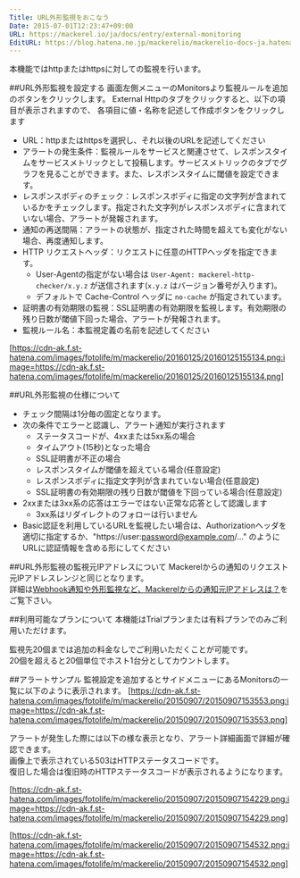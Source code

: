 ```yaml
---
Title: URL外形監視をおこなう
Date: 2015-07-01T12:23:47+09:00
URL: https://mackerel.io/ja/docs/entry/external-monitoring
EditURL: https://blog.hatena.ne.jp/mackerelio/mackerelio-docs-ja.hatenablog.mackerel.io/atom/entry/8454420450099476443
---
```


本機能ではhttpまたはhttpsに対しての監視を行います。

##URL外形監視を設定する
画面左側メニューのMonitorsより監視ルールを追加のボタンをクリックします。
External Httpのタブをクリックすると、以下の項目が表示されますので、
各項目に値・名称を記述して作成ボタンをクリックします

* URL：httpまたはhttpsを選択し、それ以後のURLを記述してください
* アラートの発生条件：監視ルールをサービスと関連させて、レスポンスタイムをサービスメトリックとして投稿します。サービスメトリックのタブでグラフを見ることができます。また、レスポンスタイムに閾値を設定できます。
* レスポンスボディのチェック：レスポンスボディに指定の文字列が含まれているかをチェックします。指定された文字列がレスポンスボディに含まれていない場合、アラートが発報されます。
* 通知の再送間隔：アラートの状態が、指定された時間を超えても変化がない場合、再度通知します。
* HTTP リクエストヘッダ：リクエストに任意のHTTPヘッダを指定できます。
  * User-Agentの指定がない場合は `User-Agent: mackerel-http-checker/x.y.z` が送信されます(`x.y.z` はバージョン番号が入ります)。
  * デフォルトで Cache-Control ヘッダに `no-cache` が指定されています。
* 証明書の有効期限の監視：SSL証明書の有効期限を監視します。有効期限の残り日数が閾値下回った場合、アラートが発報されます。
* 監視ルール名：本監視定義の名前を記述してください

[https://cdn-ak.f.st-hatena.com/images/fotolife/m/mackerelio/20160125/20160125155134.png:image=https://cdn-ak.f.st-hatena.com/images/fotolife/m/mackerelio/20160125/20160125155134.png]


##URL外形監視の仕様について
* チェック間隔は1分毎の固定となります。
* 次の条件でエラーと認識し、アラート通知が実行されます
    * ステータスコードが、4xxまたは5xx系の場合
    * タイムアウト(15秒)となった場合
    * SSL証明書が不正の場合
    * レスポンスタイムが閾値を超えている場合(任意設定)
    * レスポンスボディに指定文字列が含まれていない場合(任意設定)
    * SSL証明書の有効期限の残り日数が閾値を下回っている場合(任意設定)
* 2xxまたは3xx系の応答はエラーではない正常な応答として認識します
    * 3xx系はリダイレクトのフォローは行いません
* Basic認証を利用しているURLを監視したい場合は、Authorizationヘッダを適切に指定するか、"https://user:password@example.com/..." のようにURLに認証情報を含める形にしてください

##URL外形監視の監視元IPアドレスについて
Mackerelからの通知のリクエスト元IPアドレスレンジと同じとなります。  
詳細は[Webhook通知や外形監視など、Mackerelからの通知元IPアドレスは？](https://mackerel.io/ja/docs/entry/faq/spec/source-ip-addresses)をご覧下さい。

##利用可能なプランについて
本機能はTrialプランまたは有料プランでのみご利用いただけます。

監視先20個までは追加の料金なしでご利用いただくことが可能です。  
20個を超えると20個単位でホスト1台分としてカウントします。  

##アラートサンプル
監視設定を追加するとサイドメニューにあるMonitorsの一覧に以下のように表示されます。
[https://cdn-ak.f.st-hatena.com/images/fotolife/m/mackerelio/20150907/20150907153553.png:image=https://cdn-ak.f.st-hatena.com/images/fotolife/m/mackerelio/20150907/20150907153553.png]

アラートが発生した際には以下の様な表示となり、アラート詳細画面で詳細が確認できます。  
画像上で表示されている503はHTTPステータスコードです。  
復旧した場合は復旧時のHTTPステータスコードが表示されるようになります。

[https://cdn-ak.f.st-hatena.com/images/fotolife/m/mackerelio/20150907/20150907154229.png:image=https://cdn-ak.f.st-hatena.com/images/fotolife/m/mackerelio/20150907/20150907154229.png]

[https://cdn-ak.f.st-hatena.com/images/fotolife/m/mackerelio/20150907/20150907154532.png:image=https://cdn-ak.f.st-hatena.com/images/fotolife/m/mackerelio/20150907/20150907154532.png]

